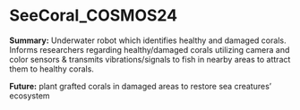# SeeCoral_COSMOS24

**Summary:** Underwater robot which identifies healthy and damaged corals. Informs researchers regarding healthy/damaged corals utilizing camera and color sensors & transmits vibrations/signals to fish in nearby areas to attract them to healthy corals.

**Future:** plant grafted corals in damaged areas to restore sea creatures’ ecosystem

